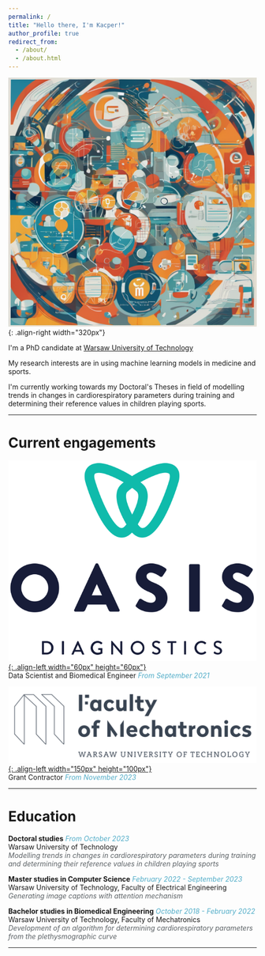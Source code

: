 ```yaml
---
permalink: /
title: "Hello there, I'm Kacper!"
author_profile: true
redirect_from: 
  - /about/
  - /about.html
---
```


![Ilustration](/images/pixlr-image.png){: .align-right width="320px"}

I'm a PhD candidate at [Warsaw University of Technology](https://eng.pw.edu.pl)

My research interests are in using machine learning models in medicine and sports.

I'm currently working towards my Doctoral's Theses in field of modelling trends in changes in cardiorespiratory parameters during training and determining their reference values in children playing sports.

------

# Current engagements

[![Ilustration](/images/logo_oasis.png){: .align-left width="60px" height="60px"}](https://oasis-diagnostics.com) \
Data Scientist and Biomedical Engineer <span style="color:#52ADC8">*From September 2021*</span>

[![Ilustration](/images/wut_mchtr.png){: .align-left width="150px" height="100px"}](https://www.mchtr.pw.edu.pl/www_mchtr_eng) \
Grant Contractor <span style="color:#52ADC8">*From November 2023*</span>

------

# Education

**Doctoral studies** <span style="color:#52ADC8">*From October 2023*</span> \
Warsaw University of Technology \
<span style="color:#5c6266"> *Modelling trends in changes in cardiorespiratory parameters during training and determining their reference values in children playing sports*</span>

**Master studies in Computer Science** <span style="color:#52ADC8">*February 2022 - September 2023*</span> \
Warsaw University of Technology, Faculty of Electrical Engineering \
<span style="color:#5c6266">*Generating image captions with attention mechanism*</span>

**Bachelor studies in Biomedical Engineering** <span style="color:#52ADC8">*October 2018 - February 2022*</span> \
Warsaw University of Technology, Faculty of Mechatronics \
<span style="color:#5c6266">*Development of an algorithm for determining cardiorespiratory parameters from the plethysmographic curve*</span>

------


